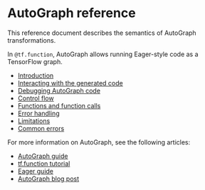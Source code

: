 # AutoGraph reference

This reference document describes the semantics of AutoGraph transformations.

In `@tf.function`, AutoGraph allows running Eager-style code as a TensorFlow
graph.

*   [Introduction](intro.md)
*   [Interacting with the generated code](generated_code.md)
*   [Debugging AutoGraph code](debugging.md)
*   [Control flow](control_flow.md)
*   [Functions and function calls](functions.md)
*   [Error handling](error_handling.md)
*   [Limitations](limitations.md)
*   [Common errors](common_errors.md)

For more information on AutoGraph, see the following articles:

*   [AutoGraph guide](https://www.tensorflow.org/guide/function)
*   [tf.function tutorial](https://www.tensorflow.org/tutorials/customization/performance)
*   [Eager guide](https://www.tensorflow.org/guide/eager)
*   [AutoGraph blog post](https://medium.com/tensorflow/autograph-converts-python-into-tensorflow-graphs-b2a871f87ec7)
